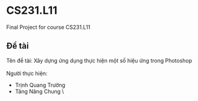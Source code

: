 # CS231.L11
Final Project for course CS231.L11

## Đề tài 
Tên đề tài: Xây dựng ứng dụng thực hiện một số hiệu ứng trong Photoshop \
\
Người thực hiện:
* Trịnh Quang Trường
* Tăng Năng Chung
\

